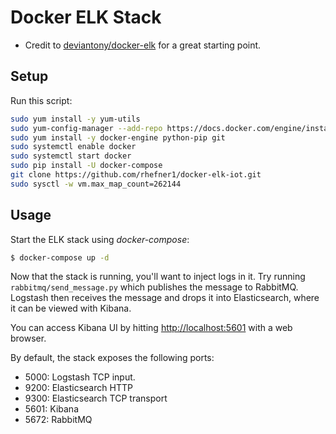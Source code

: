 # Docker ELK Stack
- Credit to [deviantony/docker-elk](https://github.com/deviantony/docker-elk) for a great starting point.

## Setup
Run this script:

```bash
sudo yum install -y yum-utils
sudo yum-config-manager --add-repo https://docs.docker.com/engine/installation/linux/repo_files/centos/docker.repo
sudo yum install -y docker-engine python-pip git
sudo systemctl enable docker
sudo systemctl start docker
sudo pip install -U docker-compose
git clone https://github.com/rhefner1/docker-elk-iot.git
sudo sysctl -w vm.max_map_count=262144
```

## Usage

Start the ELK stack using *docker-compose*:

```bash
$ docker-compose up -d
```

Now that the stack is running, you'll want to inject logs in it. Try running `rabbitmq/send_message.py` which publishes the message to RabbitMQ. Logstash then receives the message and drops it into Elasticsearch, where it can be viewed with Kibana.

You can access Kibana UI by hitting [http://localhost:5601](http://localhost:5601) with a web browser.

By default, the stack exposes the following ports:
- 5000: Logstash TCP input.
- 9200: Elasticsearch HTTP
- 9300: Elasticsearch TCP transport
- 5601: Kibana
- 5672: RabbitMQ

